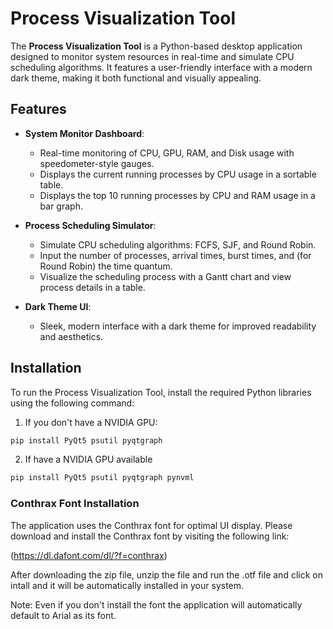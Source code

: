 
# Process Visualization Tool

The **Process Visualization Tool** is a Python-based desktop application designed to monitor system resources in real-time and simulate CPU scheduling algorithms. It features a user-friendly interface with a modern dark theme, making it both functional and visually appealing.

## Features

- **System Monitor Dashboard**:
  - Real-time monitoring of CPU, GPU, RAM, and Disk usage with speedometer-style gauges.
  - Displays the current running processes by CPU usage in a sortable table.
  - Displays the top 10 running processes by CPU and RAM usage in a bar graph.


- **Process Scheduling Simulator**:
  - Simulate CPU scheduling algorithms: FCFS, SJF, and Round Robin.
  - Input the number of processes, arrival times, burst times, and (for Round Robin) the time quantum.
  - Visualize the scheduling process with a Gantt chart and view process details in a table.

- **Dark Theme UI**:
  - Sleek, modern interface with a dark theme for improved readability and aesthetics.

## Installation

To run the Process Visualization Tool, install the required Python libraries using the following command:

1) If you don't have a NVIDIA GPU:

```bash
pip install PyQt5 psutil pyqtgraph
```
2) If have a NVIDIA GPU available

```bash
pip install PyQt5 psutil pyqtgraph pynvml
```

### Conthrax Font Installation

The application uses the Conthrax font for optimal UI display. Please download and install the Conthrax font by visiting the following link:

(https://dl.dafont.com/dl/?f=conthrax)

After downloading the zip file, unzip the file and run the .otf file and click on intall and it will be automatically installed in your system.

Note: Even if you don't install the font the application will automatically default to Arial as its font.
